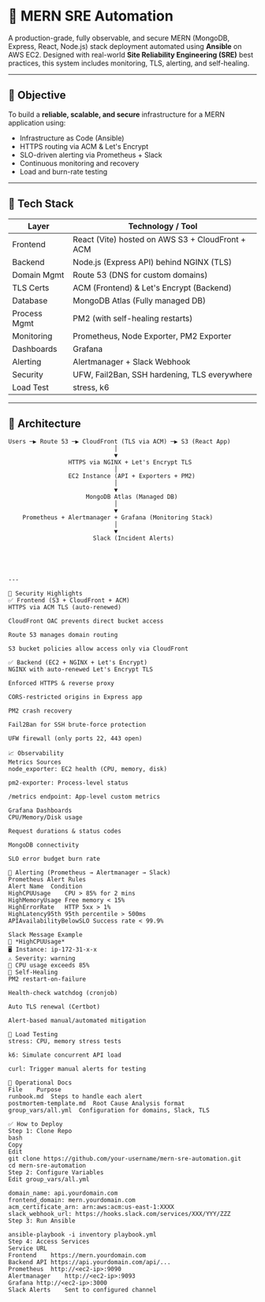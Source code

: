 # 🚀 MERN SRE Automation

A production-grade, fully observable, and secure MERN (MongoDB, Express, React, Node.js) stack deployment automated using **Ansible** on AWS EC2. Designed with real-world **Site Reliability Engineering (SRE)** best practices, this system includes monitoring, TLS, alerting, and self-healing.

---

## 🎯 Objective

To build a **reliable, scalable, and secure** infrastructure for a MERN application using:

- Infrastructure as Code (Ansible)
- HTTPS routing via ACM & Let's Encrypt
- SLO-driven alerting via Prometheus + Slack
- Continuous monitoring and recovery
- Load and burn-rate testing

---

## 🧰 Tech Stack

| Layer       | Technology / Tool                                |
|-------------|---------------------------------------------------|
| Frontend    | React (Vite) hosted on AWS S3 + CloudFront + ACM |
| Backend     | Node.js (Express API) behind NGINX (TLS)         |
| Domain Mgmt | Route 53 (DNS for custom domains)                |
| TLS Certs   | ACM (Frontend) & Let's Encrypt (Backend)         |
| Database    | MongoDB Atlas (Fully managed DB)                 |
| Process Mgmt| PM2 (with self-healing restarts)                 |
| Monitoring  | Prometheus, Node Exporter, PM2 Exporter          |
| Dashboards  | Grafana                                          |
| Alerting    | Alertmanager + Slack Webhook                     |
| Security    | UFW, Fail2Ban, SSH hardening, TLS everywhere     |
| Load Test   | stress, k6                                       |

---

## 🧱 Architecture

```text
Users ─▶ Route 53 ─▶ CloudFront (TLS via ACM) ─▶ S3 (React App)
                              │
                              ▼
                 HTTPS via NGINX + Let's Encrypt TLS
                              │
                 EC2 Instance (API + Exporters + PM2)
                              │
                              ▼
                      MongoDB Atlas (Managed DB)
                              │
                              ▼
    Prometheus + Alertmanager + Grafana (Monitoring Stack)
                              │
                              ▼
                        Slack (Incident Alerts)





---

🔐 Security Highlights
✅ Frontend (S3 + CloudFront + ACM)
HTTPS via ACM TLS (auto-renewed)

CloudFront OAC prevents direct bucket access

Route 53 manages domain routing

S3 bucket policies allow access only via CloudFront

✅ Backend (EC2 + NGINX + Let's Encrypt)
NGINX with auto-renewed Let's Encrypt TLS

Enforced HTTPS & reverse proxy

CORS-restricted origins in Express app

PM2 crash recovery

Fail2Ban for SSH brute-force protection

UFW firewall (only ports 22, 443 open)

📈 Observability
Metrics Sources
node_exporter: EC2 health (CPU, memory, disk)

pm2-exporter: Process-level status

/metrics endpoint: App-level custom metrics

Grafana Dashboards
CPU/Memory/Disk usage

Request durations & status codes

MongoDB connectivity

SLO error budget burn rate

🔔 Alerting (Prometheus → Alertmanager → Slack)
Prometheus Alert Rules
Alert Name	Condition
HighCPUUsage	CPU > 85% for 2 mins
HighMemoryUsage	Free memory < 15%
HighErrorRate	HTTP 5xx > 1%
HighLatency95th	95th percentile > 500ms
APIAvailabilityBelowSLO	Success rate < 99.9%

Slack Message Example
🔔 *HighCPUUsage*
🖥 Instance: ip-172-31-x-x
⚠ Severity: warning
📝 CPU usage exceeds 85%
🔁 Self-Healing
PM2 restart-on-failure

Health-check watchdog (cronjob)

Auto TLS renewal (Certbot)

Alert-based manual/automated mitigation

🧪 Load Testing
stress: CPU, memory stress tests

k6: Simulate concurrent API load

curl: Trigger manual alerts for testing

📘 Operational Docs
File	Purpose
runbook.md	Steps to handle each alert
postmortem-template.md	Root Cause Analysis format
group_vars/all.yml	Configuration for domains, Slack, TLS

✅ How to Deploy
Step 1: Clone Repo
bash
Copy
Edit
git clone https://github.com/your-username/mern-sre-automation.git
cd mern-sre-automation
Step 2: Configure Variables
Edit group_vars/all.yml

domain_name: api.yourdomain.com
frontend_domain: mern.yourdomain.com
acm_certificate_arn: arn:aws:acm:us-east-1:XXXX
slack_webhook_url: https://hooks.slack.com/services/XXX/YYY/ZZZ
Step 3: Run Ansible

ansible-playbook -i inventory playbook.yml
Step 4: Access Services
Service	URL
Frontend	https://mern.yourdomain.com
Backend API	https://api.yourdomain.com/api/...
Prometheus	http://<ec2-ip>:9090
Alertmanager	http://<ec2-ip>:9093
Grafana	http://<ec2-ip>:3000
Slack Alerts	Sent to configured channel

